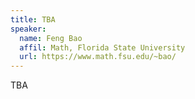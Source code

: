 ```yaml
---
title: TBA
speaker:
  name: Feng Bao
  affil: Math, Florida State University
  url: https://www.math.fsu.edu/~bao/
---
```


TBA
